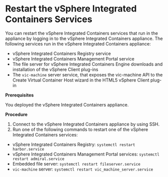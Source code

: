 # Restart the vSphere Integrated Containers Services #

You can restart the vSphere Integrated Containers services that run in the appliance by logging in to the vSphere Integrated Containers appliance. The following services run in the vSphere Integrated Containers appliance:

- vSphere Integrated Containers Registry service
- vSphere Integrated Containers Management Portal service
- The file server for vSphere Integrated Containers Engine downloads and installation of the vSphere Client plug-ins
- The `vic-machine` server service, that exposes the vic-machine API to the Create Virtual Container Host wizard in the HTML5 vSphere Client plug-in

**Prerequisites**

You deployed the vSphere Integrated Containers appliance.

**Procedure**

1. Connect to the vSphere Integrated Containers appliance by using SSH.
2. Run one of the following commands to restart one of the vSphere Integrated Containers services:

  - vSphere Integrated Containers Registry: `systemctl restart harbor.service`
  - vSphere Integrated Containers Management Portal services: `systemctl restart admiral.service`
  - Embedded file server: `systemctl restart fileserver.service`
  - `vic-machine` server: `systemctl restart vic_machine_server.service`